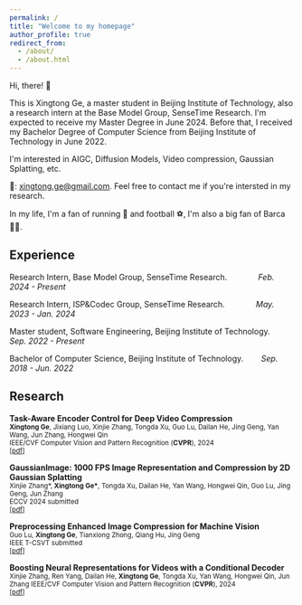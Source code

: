 ```yaml
---
permalink: /
title: "Welcome to my homepage"
author_profile: true
redirect_from: 
  - /about/
  - /about.html
---
```



Hi, there! 👋

This is Xingtong Ge, a master student in Beijing Institute of Technology, also a research intern at the Base Model Group, SenseTime Research.
I'm expected to receive my Master Degree in June 2024. Before that, I received my Bachelor Degree of Computer Science from Beijing Institute of Technology in June 2022. 

I'm interested in AIGC, Diffusion Models, Video compression, Gaussian Splatting, etc.

📧: xingtong.ge@gmail.com. Feel free to contact me if you're intersted in my research.

In my life, I'm a fan of running 🏃 and football ⚽️, I'm also a big fan of Barca 🔴🔵.
<!-- This is the front page of a website that is powered by the [Academic Pages template](https://github.com/academicpages/academicpages.github.io) and hosted on GitHub pages. [GitHub pages](https://pages.github.com) is a free service in which websites are built and hosted from code and data stored in a GitHub repository, automatically updating when a new commit is made to the respository. This template was forked from the [Minimal Mistakes Jekyll Theme](https://mmistakes.github.io/minimal-mistakes/) created by Michael Rose, and then extended to support the kinds of content that academics have: publications, talks, teaching, a portfolio, blog posts, and a dynamically-generated CV. You can fork [this repository](https://github.com/academicpages/academicpages.github.io) right now, modify the configuration and markdown files, add your own PDFs and other content, and have your own site for free, with no ads! An older version of this template powers my own personal website at [stuartgeiger.com](http://stuartgeiger.com), which uses [this Github repository](https://github.com/staeiou/staeiou.github.io). -->

Experience
------

Research Intern, Base Model Group, SenseTime Research. &nbsp;&nbsp;&nbsp;&nbsp;&nbsp;&nbsp;&nbsp;&nbsp;&nbsp;&nbsp;&nbsp;&nbsp; *Feb. 2024 - Present*

Research Intern, ISP&Codec Group, SenseTime Research. &nbsp;&nbsp;&nbsp;&nbsp;&nbsp;&nbsp;&nbsp;&nbsp;&nbsp;&nbsp;&nbsp;&nbsp; *May. 2023 - Jan. 2024*

Master student, Software Engineering, Beijing Institute of Technology. &nbsp;&nbsp;&nbsp; *Sep. 2022 - Present*

Bachelor of Computer Science, Beijing Institute of Technology. &nbsp;&nbsp;&nbsp;&nbsp;&nbsp;&nbsp; *Sep. 2018 - Jun. 2022*

<!-- Like many other Jekyll-based GitHub Pages templates, Academic Pages makes you separate the website's content from its form. The content & metadata of your website are in structured markdown files, while various other files constitute the theme, specifying how to transform that content & metadata into HTML pages. You keep these various markdown (.md), YAML (.yml), HTML, and CSS files in a public GitHub repository. Each time you commit and push an update to the repository, the [GitHub pages](https://pages.github.com/) service creates static HTML pages based on these files, which are hosted on GitHub's servers free of charge.

Many of the features of dynamic content management systems (like Wordpress) can be achieved in this fashion, using a fraction of the computational resources and with far less vulnerability to hacking and DDoSing. You can also modify the theme to your heart's content without touching the content of your site. If you get to a point where you've broken something in Jekyll/HTML/CSS beyond repair, your markdown files describing your talks, publications, etc. are safe. You can rollback the changes or even delete the repository and start over -- just be sure to save the markdown files! Finally, you can also write scripts that process the structured data on the site, such as [this one](https://github.com/academicpages/academicpages.github.io/blob/master/talkmap.ipynb) that analyzes metadata in pages about talks to display [a map of every location you've given a talk](https://academicpages.github.io/talkmap.html). -->

Research
------


**Task-Aware Encoder Control for Deep Video Compression**  
<span style="font-size: smaller;">
**Xingtong Ge**, Jixiang Luo, Xinjie Zhang, Tongda Xu, Guo Lu, Dailan He, Jing Geng, Yan Wang, Jun Zhang, Hongwei Qin  
IEEE/CVF Computer Vision and Pattern Recognition (**CVPR**), 2024  
[[pdf](https://arxiv.org/pdf/2404.04848)]
</span>

**GaussianImage: 1000 FPS Image Representation and Compression by 2D Gaussian Splatting**  
<span style="font-size: smaller;">
Xinjie Zhang\*, **Xingtong Ge\***, Tongda Xu, Dailan He, Yan Wang, Hongwei Qin, Guo Lu, Jing Geng, Jun Zhang  
ECCV 2024 submitted  
[[pdf](https://arxiv.org/pdf/2403.08551)]
</span>

**Preprocessing Enhanced Image Compression for Machine Vision**  
<span style="font-size: smaller;">
Guo Lu, **Xingtong Ge**, Tianxiong Zhong, Qiang Hu, Jing Geng  
IEEE T-CSVT submitted  
[[pdf](https://arxiv.org/pdf/2206.05650)]
</span>


**Boosting Neural Representations for Videos with a Conditional Decoder**  
<span style="font-size: smaller;">
Xinjie Zhang, Ren Yang, Dailan He, **Xingtong Ge**, Tongda Xu, Yan Wang, Hongwei Qin, Jun Zhang
IEEE/CVF Computer Vision and Pattern Recognition (**CVPR**), 2024  
[[pdf](https://arxiv.org/pdf/2402.18152)]
</span>


<!-- **Content-aware Masked Image Modeling Transformer for Stereo Image Compression**  
<span style="font-size: smaller;">
Xinjie Zhang, Shenyuan Gao, Zhening Liu, **Xingtong Ge**, Dailan He, Tongda Xu, Yan Wang, Jun Zhang
ECCV 2024 submitted  
[[pdf](https://arxiv.org/pdf/2402.18152)]
</span> -->

<!-- 1. Register a GitHub account if you don't have one and confirm your e-mail (required!)
1. Fork [this repository](https://github.com/academicpages/academicpages.github.io) by clicking the "fork" button in the top right. 
1. Go to the repository's settings (rightmost item in the tabs that start with "Code", should be below "Unwatch"). Rename the repository "[your GitHub username].github.io", which will also be your website's URL.
1. Set site-wide configuration and create content & metadata (see below -- also see [this set of diffs](http://archive.is/3TPas) showing what files were changed to set up [an example site](https://getorg-testacct.github.io) for a user with the username "getorg-testacct")
1. Upload any files (like PDFs, .zip files, etc.) to the files/ directory. They will appear at https://[your GitHub username].github.io/files/example.pdf.  
1. Check status by going to the repository settings, in the "GitHub pages" section

Site-wide configuration
------
The main configuration file for the site is in the base directory in [_config.yml](https://github.com/academicpages/academicpages.github.io/blob/master/_config.yml), which defines the content in the sidebars and other site-wide features. You will need to replace the default variables with ones about yourself and your site's github repository. The configuration file for the top menu is in [_data/navigation.yml](https://github.com/academicpages/academicpages.github.io/blob/master/_data/navigation.yml). For example, if you don't have a portfolio or blog posts, you can remove those items from that navigation.yml file to remove them from the header. 

Create content & metadata
------
For site content, there is one markdown file for each type of content, which are stored in directories like _publications, _talks, _posts, _teaching, or _pages. For example, each talk is a markdown file in the [_talks directory](https://github.com/academicpages/academicpages.github.io/tree/master/_talks). At the top of each markdown file is structured data in YAML about the talk, which the theme will parse to do lots of cool stuff. The same structured data about a talk is used to generate the list of talks on the [Talks page](https://academicpages.github.io/talks), each [individual page](https://academicpages.github.io/talks/2012-03-01-talk-1) for specific talks, the talks section for the [CV page](https://academicpages.github.io/cv), and the [map of places you've given a talk](https://academicpages.github.io/talkmap.html) (if you run this [python file](https://github.com/academicpages/academicpages.github.io/blob/master/talkmap.py) or [Jupyter notebook](https://github.com/academicpages/academicpages.github.io/blob/master/talkmap.ipynb), which creates the HTML for the map based on the contents of the _talks directory).

**Markdown generator**

I have also created [a set of Jupyter notebooks](https://github.com/academicpages/academicpages.github.io/tree/master/markdown_generator
) that converts a CSV containing structured data about talks or presentations into individual markdown files that will be properly formatted for the Academic Pages template. The sample CSVs in that directory are the ones I used to create my own personal website at stuartgeiger.com. My usual workflow is that I keep a spreadsheet of my publications and talks, then run the code in these notebooks to generate the markdown files, then commit and push them to the GitHub repository.

How to edit your site's GitHub repository
------
Many people use a git client to create files on their local computer and then push them to GitHub's servers. If you are not familiar with git, you can directly edit these configuration and markdown files directly in the github.com interface. Navigate to a file (like [this one](https://github.com/academicpages/academicpages.github.io/blob/master/_talks/2012-03-01-talk-1.md) and click the pencil icon in the top right of the content preview (to the right of the "Raw | Blame | History" buttons). You can delete a file by clicking the trashcan icon to the right of the pencil icon. You can also create new files or upload files by navigating to a directory and clicking the "Create new file" or "Upload files" buttons. 

Example: editing a markdown file for a talk
![Editing a markdown file for a talk](/images/editing-talk.png)

For more info
------
More info about configuring Academic Pages can be found in [the guide](https://academicpages.github.io/markdown/). The [guides for the Minimal Mistakes theme](https://mmistakes.github.io/minimal-mistakes/docs/configuration/) (which this theme was forked from) might also be helpful. -->
